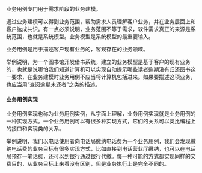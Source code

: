 业务用例专门用于需求阶段的业务建模。

通过业务建模可以得到业务范围，帮助需求人员理解客户业务，并在业务层面上和客户达成共识。有一点必须说明，业务范围不等于需求，软件需求真正的来源是系统范围，也就是系统模型。业务模型是系统模型的最重要输入。

业务用例是用于描述客户现有业务的，客观存在的业务领域。

举例说明，为一个图书馆开发借书系统，建立的业务模型是基于客户的现有业务的，也就是说哪怕我们知道计算机可以实现自动提示哪些读者逾期没有归还图书这一要求，在业务建模时业务用例不应当将计算机包括进来。如果要描述这项业务，也应当用“查阅逾期未还者”之类的描述。

#### 业务用例实现

业务用例实现也称为业务用例实例，从字面上理解，业务用例实现就是业务用例的一种实现方式。一个业务用例可以有很多种实现方式，它们的关系可以类比编程上的接口和实现类的关系。

举例说明，我们以电话使用者向电话局缴纳电话费为一个业务用例，我们会发现缴纳电话费的业务目标有很多实现方式，比如直接到电话营业厅缴纳，也可以在电话局预存一笔话费，还可以到银行通过银行代缴。每一种可能的方式都实现同样的交费目的，从业务目标上来看没有区别，但是业务执行上是完全不同的。
